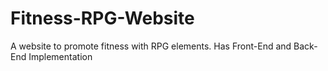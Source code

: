 # Fitness-RPG-Website
A website to promote fitness with RPG elements. Has Front-End and Back-End Implementation
